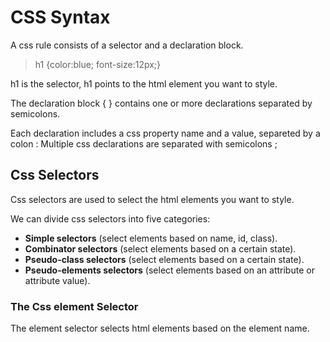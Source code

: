 # CSS Syntax
A css rule consists of a selector and a declaration block.<br/>
> h1 {color:blue; font-size:12px;}

h1 is the selector, h1 points to the html element you want to style.<br/>

The declaration block {  } contains one or more declarations separated by semicolons.<br/>

Each declaration includes a css property name and a value, separeted by a colon :
Multiple css declarations are separated with semicolons ;

## Css Selectors
Css selectors are used to select the html elements you want to style.

We can divide css selectors into five categories:</br>

- **Simple selectors** (select elements based on name, id, class).
- **Combinator selectors** (select elements based on a certain state).
- **Pseudo-class selectors** (select elements based on a certain state).
- **Pseudo-elements selectors** (select elements based on an attribute or attribute value).</br>

### The Css element Selector
The element selector selects html elements based on the element name.
 